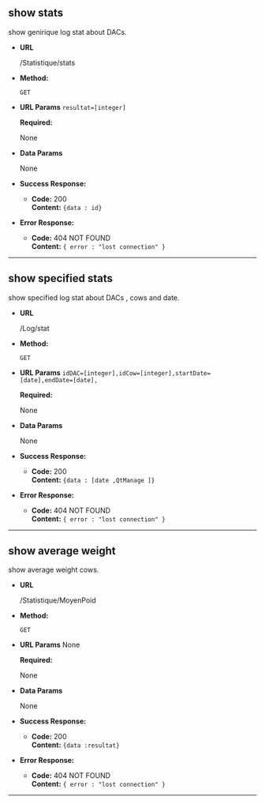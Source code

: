 **show stats**
----
  show genirique log stat  about DACs.

* **URL**

  /Statistique/stats

* **Method:**

  `GET`
  
*  **URL Params**
 `resultat=[integer] `

   **Required:**
 
   None 

* **Data Params**

  None

* **Success Response:**

  * **Code:** 200 <br />
    **Content:** `{data : id}`
 
* **Error Response:**

  * **Code:** 404 NOT FOUND <br />
    **Content:** `{ error : "lost connection" }`

* ***********************************************************
**show specified stats**
----
  show specified log stat  about DACs , cows and date.

* **URL**

  /Log/stat

* **Method:**

  `GET`
  
*  **URL Params**
 `idDAC=[integer],idCow=[integer],startDate=[date],endDate=[date], `

   **Required:**
 
   None 

* **Data Params**

  None

* **Success Response:**

  * **Code:** 200 <br />
    **Content:** `{data : [date ,QtManage ]}`
 
* **Error Response:**

  * **Code:** 404 NOT FOUND <br />
    **Content:** `{ error : "lost connection" }`

* ***********************************************************
**show average weight**
----
  show average weight cows.

* **URL**

  /Statistique/MoyenPoid

* **Method:**

  `GET`
  
*  **URL Params**
   None

   **Required:**
 
   None 

* **Data Params**

   None

* **Success Response:**

  * **Code:** 200 <br />
    **Content:** `{data :resultat}`
 
* **Error Response:**

  * **Code:** 404 NOT FOUND <br />
    **Content:** `{ error : "lost connection" }`

* ***********************************************************
